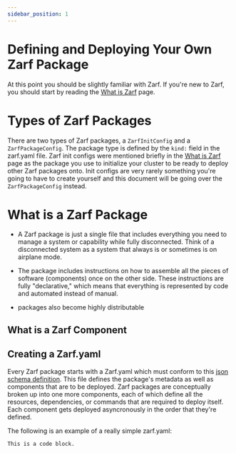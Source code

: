 ```yaml
---
sidebar_position: 1
---
```


# Defining and Deploying Your Own Zarf Package

At this point you should be slightly familiar with Zarf.  If you're new to Zarf, you should start by reading the [What is Zarf](../zarf-overview) page.


# Types of Zarf Packages
There are two types of Zarf packages, a `ZarfInitConfig` and a `ZarfPackageConfig`. The package type is defined by the `kind:` field in the zarf.yaml file. Zarf init configs were mentioned briefly in the [What is Zarf](../zarf-overview) page as the package you use to initialize your cluster to be ready to deploy other Zarf packages onto. Init configs are very rarely something you're going to have to create yourself and this document will be going over the `ZarfPackageConfig` instead.


# What is a Zarf Package
* A Zarf package is just a single file that includes everything you need to manage a system or capability while fully disconnected. Think of a disconnected system as a system that always is or sometimes is on airplane mode.

* The package includes instructions on how to assemble all the pieces of software (components) once on the other side. These instructions are fully "declarative," which means that everything is represented by code and automated instead of manual.

*  packages also become highly distributable

## What is a Zarf Component

## Creating a Zarf.yaml
Every Zarf package starts with a Zarf.yaml which must conform to this [json schema definition](https://github.com/defenseunicorns/zarf/blob/main/zarf.schema.json). This file defines the package's metadata as well as components that are to be deployed. Zarf packages are conceptually broken up into one more components, each of which define all the resources, dependencies, or commands that are required to deploy itself. Each component gets deployed asyncronously in the order that they're defined.


The following is an example of a really simple zarf.yaml:
```
This is a code block.

```
